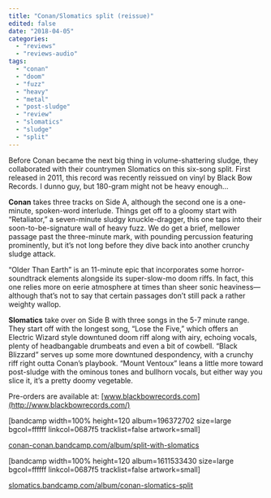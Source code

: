 ```yaml
---
title: "Conan/Slomatics split (reissue)"
edited: false
date: "2018-04-05"
categories:
  - "reviews"
  - "reviews-audio"
tags:
  - "conan"
  - "doom"
  - "fuzz"
  - "heavy"
  - "metal"
  - "post-sludge"
  - "review"
  - "slomatics"
  - "sludge"
  - "split"
---
```


Before Conan became the next big thing in volume-shattering sludge, they collaborated with their countrymen Slomatics on this six-song split. First released in 2011, this record was recently reissued on vinyl by Black Bow Records. I dunno guy, but 180-gram might not be heavy enough…

**Conan** takes three tracks on Side A, although the second one is a one-minute, spoken-word interlude. Things get off to a gloomy start with “Retaliator,” a seven-minute sludgy knuckle-dragger, this one taps into their soon-to-be-signature wall of heavy fuzz. We do get a brief, mellower passage past the three-minute mark, with pounding percussion featuring prominently, but it’s not long before they dive back into another crunchy sludge attack.

“Older Than Earth” is an 11-minute epic that incorporates some horror-soundtrack elements alongside its super-slow-mo doom riffs. In fact, this one relies more on eerie atmosphere at times than sheer sonic heaviness—although that’s not to say that certain passages don’t still pack a rather weighty wallop.

**Slomatics** take over on Side B with three songs in the 5-7 minute range. They start off with the longest song, “Lose the Five,” which offers an Electric Wizard style downtuned doom riff along with airy, echoing vocals, plenty of headbangable drumbeats and even a bit of cowbell. “Black Blizzard” serves up some more downtuned despondency, with a crunchy riff right outta Conan’s playbook. “Mount Ventoux” leans a little more toward post-sludge with the ominous tones and bullhorn vocals, but either way you slice it, it’s a pretty doomy vegetable.

Pre-orders are available at: [www.blackbowrecords.com](http://www.blackbowrecords.com/)

\[bandcamp width=100% height=120 album=196372702 size=large bgcol=ffffff linkcol=0687f5 tracklist=false artwork=small\]

[conan-conan.bandcamp.com/album/split-with-slomatics](https://conan-conan.bandcamp.com/album/split-with-slomatics)

\[bandcamp width=100% height=120 album=1611533430 size=large bgcol=ffffff linkcol=0687f5 tracklist=false artwork=small\]

[slomatics.bandcamp.com/album/conan-slomatics-split](https://slomatics.bandcamp.com/album/conan-slomatics-split)
